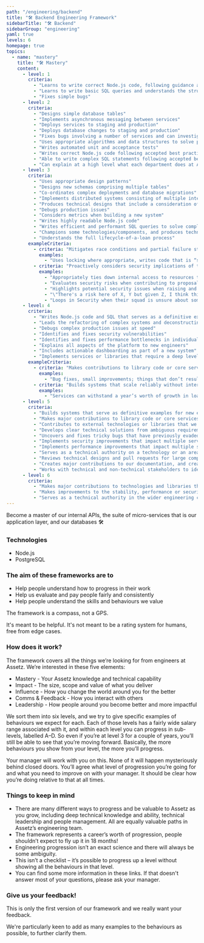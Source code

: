 ```yaml
---
path: "/engineering/backend"
title: "🛠️ Backend Engineering Framework"
sidebarTitle: "🛠️ Backend"
sidebarGroup: "engineering"
yaml: true
levels: 6
homepage: true
topics:
  - name: "mastery"
    title: "🛠️ Mastery"
    content:
      - level: 1
        criteria:
          - "Learns to write correct Node.js code, following guidance and training materials"
          - "Learns to write basic SQL queries and understands the structure of the database"
          - "Fixes simple bugs"
      - level: 2
        criteria:
          - "Designs simple database tables"
          - "Implements asynchronous messaging between services"
          - "Deploys services to staging and production"
          - "Deploys database changes to staging and production"
          - "Fixes bugs involving a number of services and can investigate production issues"
          - "Uses appropriate algorithms and data structures to solve problems"
          - "Writes automated unit and acceptance tests"
          - "Writes correct Node.js code following accepted best practices"
          - "Able to write complex SQL statements following accepted best practices"
          - "Can explain at a high level what each department does at Assetz and what business processes they support"
      - level: 3
        criteria:
          - "Uses appropriate design patterns"
          - "Designs new schemas comprising multiple tables"
          - "Co-ordinates complex deployments and database migrations"
          - "Implements distributed systems consisting of multiple interacting services"
          - "Produces technical designs that include a consideration of scalability"
          - "Debugs production issues"
          - "Considers metrics when building a new system"
          - "Writes highly readable Node.js code"
          - "Writes efficient and performant SQL queries to solve complex problems"
          - "Champions some technologies/components, and produces technical documentation to facilitate the learning of colleagues"
          - "Understands the full lifecycle-of-a-loan process"
        exampleCriteria:
          - criteria: "Mitigates race conditions and partial failure states in distributed systems"
            examples:
              - "Uses locking where appropriate, writes code that is “self-healing” when dealing with distributed failure (e.g. data needs to be written in two or more services)"
          - criteria: "Proactively considers security implications of their work"
            examples:
              - "Appropriately ties down internal access to resources they're working with (e.g. RPC blacklisting, BigQuery permissions)"
              - "Evaluates security risks when contributing to proposals"
              - "Highlights potential security issues when raising and reviewing pull requests - e.g. adding rate limiting in an API, or leaving a code comment to explain why we choose not to"
              - "\"There's a risk here of X, Y but given Z, I think this is OK\""
              - "Loops in Security when their squad is unsure about something by posting in #security-requests"
      - level: 4
        criteria:
          - "Writes Node.js code and SQL that serves as a definitive example for new engineers"
          - "Leads the refactoring of complex systems and deconstructing of monoliths"
          - "Debugs complex production issues at speed"
          - "Identifies and fixes security vulnerabilities"
          - "Identifies and fixes performance bottlenecks in individual services"
          - "Explains all aspects of the platform to new engineers"
          - "Includes actionable dashboarding as part of a new system"
          - "Implements services or libraries that require a deep level of domain knowledge"
        exampleCriteria:
          - criteria: "Makes contributions to library code or core services"
            examples:
              - "Bug fixes, small improvements; things that don’t result in a major change in the public API"
          - criteria: "Builds systems that scale reliably without intervention"
            examples:
              - "Services can withstand a year’s worth of growth in load/user base without needing first aid"
      - level: 5
        criteria:
          - "Builds systems that serve as definitive examples for new engineers"
          - "Makes major contributions to library code or core services"
          - "Contributes to external technologies or libraries that we depend on"
          - "Develops clear technical solutions from ambiguous requirements"
          - "Uncovers and fixes tricky bugs that have previously evaded detection"
          - "Implements security improvements that impact multiple services"
          - "Implements performance improvements that impact multiple services"
          - "Serves as a technical authority on a technology or an area of the codebase"
          - "Reviews technical designs and pull requests for large complex projects"
          - "Creates major contributions to our documentation, and creates documents that provide guidelines and best practices to other engineers"
          - "Works with technical and non-technical stakeholders to identify high-level requirements and turns them into discrete technical concerns"
      - level: 6
        criteria:
          - "Makes major contributions to technologies and libraries that we depend on"
          - "Makes improvements to the stability, performance or security of the entire platform"
          - "Serves as a technical authority in the wider engineering community"
---
```


Become a master of our internal APIs, the suite of micro-services that is our application layer, and our databases 🛠️

### Technologies

- Node.js
- PostgreSQL

### The aim of these frameworks are to

- Help people understand how to progress in their work
- Help us evaluate and pay people fairly and consistently
- Help people understand the skills and behaviours we value

The framework is a compass, not a GPS.

It's meant to be helpful. It's not meant to be a rating system for humans, free from edge cases.

### How does it work?

The framework covers all the things we’re looking for from engineers at Assetz. We’re interested in these five elements:

- Mastery - Your Assetz knowledge and technical capability
- Impact - The size, scope and value of what you deliver
- Influence - How you change the world around you for the better
- Comms & Feedback - How you interact with others
- Leadership - How people around you become better and more impactful

We sort them into six levels, and we try to give specific examples of behaviours we expect for each. Each of those levels has a fairly wide salary range associated with it, and within each level you can progress in sub-levels, labelled A–D. So even if you’re at level 3 for a couple of years, you’ll still be able to see that you’re moving forward. Basically, the more behaviours you show from your level, the more you’ll progress.

Your manager will work with you on this. None of it will happen mysteriously behind closed doors. You’ll agree what level of progression you’re going for and what you need to improve on with your manager. It should be clear how you’re doing relative to that at all times.

### Things to keep in mind

- There are many different ways to progress and be valuable to Assetz as you grow, including deep technical knowledge and ability, technical leadership and people management. All are equally valuable paths in Assetz’s engineering team.
- The framework represents a career’s worth of progression, people shouldn’t expect to fly up it in 18 months!
- Engineering progression isn’t an exact science and there will always be some ambiguity.
- This isn’t a checklist – it’s possible to progress up a level without showing all the behaviours in that level.
- You can find some more information in these links. If that doesn't answer most of your questions, please ask your manager.

### Give us your feedback!

This is only the first version of our framework and we really want your feedback.

We're particularly keen to add as many examples to the behaviours as possible, to further clarify them.
